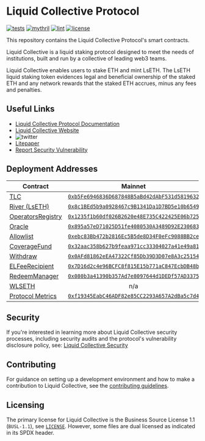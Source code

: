 # Liquid Collective Protocol

[![tests](https://github.com/liquid-collective/liquid-collective-protocol/actions/workflows/Tests.yaml/badge.svg)](https://github.com/liquid-collective/liquid-collective-protocol/actions/workflows/Tests.yaml)
[![mythril](https://github.com/liquid-collective/liquid-collective-protocol/actions/workflows/Mythril.yaml/badge.svg)](https://github.com/liquid-collective/liquid-collective-protocol/actions/workflows/Mythril.yaml)
[![lint](https://github.com/liquid-collective/liquid-collective-protocol/actions/workflows/Lint.yaml/badge.svg)](https://github.com/liquid-collective/liquid-collective-protocol/actions/workflows/Lint.yaml)
[![license](https://img.shields.io/badge/license-busl--1.1-blue.svg)](./LICENSE)

This repository contains the Liquid Collective Protocol's smart contracts.

Liquid Collective is a liquid staking protocol designed to meet the needs of institutions, built and run by a collective of leading web3 teams.

Liquid Collective enables users to stake ETH and mint LsETH. The LsETH liquid staking token evidences legal and beneficial ownership of the staked ETH and any network rewards that the staked ETH accrues, minus any fees and penalties.

## Useful Links

- [Liquid Collective Protocol Documentation](https://docs.liquidcollective.io/)
- [Liquid Collective Website](https://liquidcollective.io)
- ![twitter](https://img.shields.io/twitter/follow/liquid_col?style=social)
- [Litepaper](https://liquidcollective.io/litepaper/)
- [Report Security Vulnerability](https://github.com/liquid-collective/security)

## Deployment Addresses

| Contract                                                                                                                             |                                                         Mainnet                                                         |                                                             Holesky                                                             |
| ------------------------------------------------------------------------------------------------------------------------------------ | :---------------------------------------------------------------------------------------------------------------------: | :-----------------------------------------------------------------------------------------------------------------------------: |
| [TLC](https://github.com/liquid-collective/liquid-collective-protocol/blob/main/contracts/src/TLC.1.sol)                             | [`0xb5Fe6946836D687848B5aBd42dAbF531d5819632`](https://etherscan.io/address/0xb5Fe6946836D687848B5aBd42dAbF531d5819632) | [`0x1dA1B892575dc5fABbef28FA0F62fE302ED39E83`](https://holesky.etherscan.io/address/0x1dA1B892575dc5fABbef28FA0F62fE302ED39E83) |
| [River (LsETH)](https://github.com/liquid-collective/liquid-collective-protocol/blob/main/contracts/src/River.1.sol)                 | [`0x8c1BEd5b9a0928467c9B1341Da1D7BD5e10b6549`](https://etherscan.io/address/0x8c1BEd5b9a0928467c9B1341Da1D7BD5e10b6549) | [`0x1d8b30cC38Dba8aBce1ac29Ea27d9cFd05379A09`](https://holesky.etherscan.io/address/0x1d8b30cC38Dba8aBce1ac29Ea27d9cFd05379A09) |
| [OperatorsRegistry](https://github.com/liquid-collective/liquid-collective-protocol/blob/main/contracts/src/OperatorsRegistry.1.sol) | [`0x1235f1b60df026B2620e48E735C422425E06b725`](https://etherscan.io/address/0x1235f1b60df026B2620e48E735C422425E06b725) | [`0xCb8641aF17e19976245bEB68CD50f61c5779b294`](https://holesky.etherscan.io/address/0xCb8641aF17e19976245bEB68CD50f61c5779b294) |
| [Oracle](https://github.com/liquid-collective/liquid-collective-protocol/blob/main/contracts/src/Oracle.1.sol)                       | [`0x895a57eD71025D51fe4080530A3489D92E230683`](https://etherscan.io/address/0x895a57eD71025D51fe4080530A3489D92E230683) | [`0xc8D639f014a78B1cEc17761BFD9E8c80919efbc6`](https://holesky.etherscan.io/address/0xc8D639f014a78B1cEc17761BFD9E8c80919efbc6) |
| [Allowlist](https://github.com/liquid-collective/liquid-collective-protocol/blob/main/contracts/src/Allowlist.1.sol)                 | [`0xebc83Bb472b2816Ec5B5de8D34F0eFc9088BB2ce`](https://etherscan.io/address/0xebc83Bb472b2816Ec5B5de8D34F0eFc9088BB2ce) | [`0x5C783DCD596dad2bDe930f22C3684E77E25b6436`](https://holesky.etherscan.io/address/0x5C783DCD596dad2bDe930f22C3684E77E25b6436) |
| [CoverageFund](https://github.com/liquid-collective/liquid-collective-protocol/blob/main/contracts/src/CoverageFund.1.sol)           | [`0x32aac358b627b9feaa971cc33304027a41e49a81`](https://etherscan.io/address/0x32aac358b627b9feaa971cc33304027a41e49a81) | [`0x8eeaca6f8964771d4e50f899a06f527c2affe15c`](https://holesky.etherscan.io/address/0x8eeaca6f8964771d4e50f899a06f527c2affe15c) |
| [Withdraw](https://github.com/liquid-collective/liquid-collective-protocol/blob/main/contracts/src/Withdraw.1.sol)                   | [`0x0AFd81862eEA47322Cf85Db39D3D07e8A3c25154`](https://etherscan.io/address/0x0AFd81862eEA47322Cf85Db39D3D07e8A3c25154) | [`0xAaF99F2F0C47EF32AB9B5aa3e117c9190b37Ff88`](https://holesky.etherscan.io/address/0xAaF99F2F0C47EF32AB9B5aa3e117c9190b37Ff88) |
| [ELFeeRecipient](https://github.com/liquid-collective/liquid-collective-protocol/blob/main/contracts/src/ELFeeRecipient.1.sol)       | [`0x7D16d2c4e96BCFC8f815E15b771aC847EcbDB48b`](https://etherscan.io/address/0x7D16d2c4e96BCFC8f815E15b771aC847EcbDB48b) | [`0x4E44868856A26F4cbB431cC144318D4E7F39a585`](https://holesky.etherscan.io/address/0x4E44868856A26F4cbB431cC144318D4E7F39a585) |
| [RedeemManager](https://github.com/liquid-collective/liquid-collective-protocol/blob/main/contracts/src/RedeemManager.1.sol)         | [`0x080b3a41390b357Ad7e8097644d1DEDf57AD3375`](https://etherscan.io/address/0x080b3a41390b357Ad7e8097644d1DEDf57AD3375) | [`0x0693875efbF04dDAd955c04332bA3324472DF980`](https://holesky.etherscan.io/address/0x0693875efbF04dDAd955c04332bA3324472DF980) |
| [WLSETH](https://github.com/liquid-collective/liquid-collective-protocol/blob/main/contracts/src/WLSETH.1.sol)                       |                                                           n/a                                                           | [`0x21ae523bf67C81c8e4F640d8f76F9c7B77eCc0bf`](https://holesky.etherscan.io/address/0x21ae523bf67C81c8e4F640d8f76F9c7B77eCc0bf) |
| [Protocol Metrics](https://github.com/liquid-collective/liquid-collective-protocol/blob/main/contracts/src/ProtocolMetrics.1.sol)    | [`0xf19345EabC46ADF82e85CC2293A657A2dBa5c7d4`](https://etherscan.io/address/0xf19345EabC46ADF82e85CC2293A657A2dBa5c7d4) |                                                                                                                                 |

## Security

If you're interested in learning more about Liquid Collective security processes, including security audits and the protocol's vulnerability disclosure policy, see: [Liquid Collective Security](https://github.com/liquid-collective/security)

## Contributing

For guidance on setting up a development environment and how to make a contribution to Liquid Collective, see the [contributing guidelines](./CONTRIBUTING.md).

## Licensing

The primary license for Liquid Collective is the Business Source License 1.1 (`BUSL-1.1`), see [`LICENSE`](./LICENSE). However, some files are dual licensed as indicated in its SPDX header.
